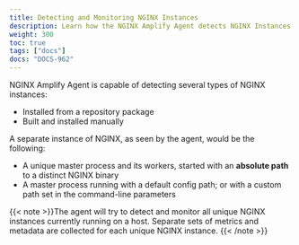 ```yaml
---
title: Detecting and Monitoring NGINX Instances
description: Learn how the NGINX Amplify Agent detects NGINX Instances.
weight: 300
toc: true
tags: ["docs"]
docs: "DOCS-962"
---
```


NGINX Amplify Agent is capable of detecting several types of NGINX instances:

  * Installed from a repository package
  * Built and installed manually

A separate instance of NGINX, as seen by the agent, would be the following:

  * A unique master process and its workers, started with an **absolute path** to a distinct NGINX binary
  * A master process running with a default config path; or with a custom path set in the command-line parameters

{{< note >}}The agent will try to detect and monitor all unique NGINX instances currently running on a host. Separate sets of metrics and metadata are collected for each unique NGINX instance. {{< /note >}} 
